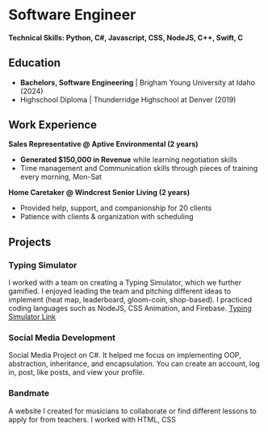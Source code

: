 
# Software Engineer

#### Technical Skills: Python, C#, Javascript, CSS, NodeJS, C++, Swift, C

## Education
- **Bachelors, Software Engineering** | Brigham Young University at Idaho (2024)							       		
- Highschool Diploma | Thunderridge Highschool at Denver (2019)

## Work Experience
**Sales Representative @ Aptive Environmental (2 years)**
- **Generated $150,000 in Revenue** while learning negotiation skills
- Time management and Communication skills through pieces of training every morning, Mon-Sat

**Home Caretaker @ Windcrest Senior Living (2 years)**
- Provided help, support, and companionship for 20 clients
- Patience with clients & organization with scheduling

## Projects

### Typing Simulator
I worked with a team on creating a Typing Simulator, which we further gamified. I enjoyed leading the team and pitching different ideas to implement (heat map, leaderboard, gloom-coin, shop-based). I practiced coding languages such as NodeJS, CSS Animation, and Firebase.
[Typing Simulator Link](https://lil-gloomy.web.app)


### Social Media Development
Social Media Project on C#. It helped me focus on implementing OOP, abstraction, inheritance, and encapsulation. You can create an account, log in, post, like posts, and view your profile.

### Bandmate
A website I created for musicians to collaborate or find different lessons to apply for from teachers. I worked with HTML, CSS






